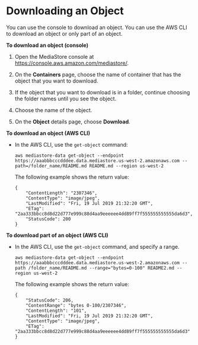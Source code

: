 # Downloading an Object<a name="objects-download"></a>

You can use the console to download an object\. You can use the AWS CLI to download an object or only part of an object\.

**To download an object \(console\)**

1. Open the MediaStore console at [https://console\.aws\.amazon\.com/mediastore/](https://console.aws.amazon.com/mediastore/)\.

1. On the **Containers** page, choose the name of container that has the object that you want to download\.

1. If the object that you want to download is in a folder, continue choosing the folder names until you see the object\.

1. Choose the name of the object\.

1. On the **Object** details page, choose **Download**\.

**To download an object \(AWS CLI\)**
+ In the AWS CLI, use the `get-object` command:

  ```
  aws mediastore-data get-object --endpoint https://aaabbbcccdddee.data.mediastore.us-west-2.amazonaws.com --path=/folder_name/README.md README.md --region us-west-2
  ```

  The following example shows the return value:

  ```
  {
      "ContentLength": "2307346",
      "ContentType": "image/jpeg",
      "LastModified": "Fri, 19 Jul 2019 21:32:20 GMT",
      "ETag": "2aa333bbcc8d8d22d777e999c88d4aa9eeeeee4dd89ff7f555555555555da6d3",
      "StatusCode": 200
  }
  ```

**To download part of an object \(AWS CLI\)**
+ In the AWS CLI, use the `get-object` command, and specify a range\.

  ```
  aws mediastore-data get-object --endpoint https://aaabbbcccdddee.data.mediastore.us-west-2.amazonaws.com --path /folder_name/README.md --range="bytes=0-100" README2.md --region us-west-2
  ```

  The following example shows the return value:

  ```
  {
      "StatusCode": 206,
      "ContentRange": "bytes 0-100/2307346",
      "ContentLength": "101",
      "LastModified": "Fri, 19 Jul 2019 21:32:20 GMT",
      "ContentType": "image/jpeg",
      "ETag": "2aa333bbcc8d8d22d777e999c88d4aa9eeeeee4dd89ff7f555555555555da6d3"
  }
  ```